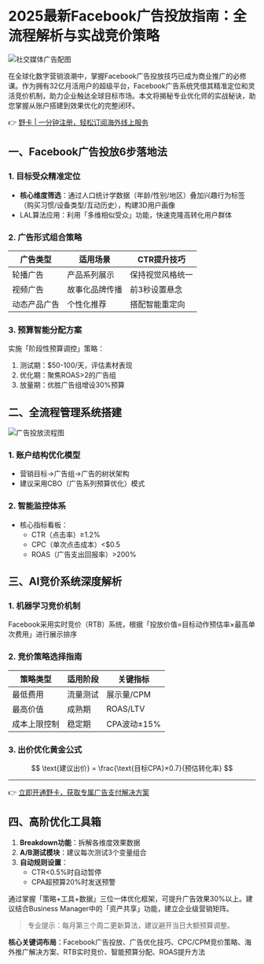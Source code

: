 # 2025最新Facebook广告投放指南：全流程解析与实战竞价策略

![社交媒体广告配图](https://via.placeholder.com/800x400)

在全球化数字营销浪潮中，掌握Facebook广告投放技巧已成为商业推广的必修课。作为拥有32亿月活用户的超级平台，Facebook广告系统凭借其精准定位和灵活竞价机制，助力企业触达全球目标市场。本文将揭秘专业优化师的实战秘诀，助您掌握从账户搭建到效果优化的完整闭环。

👉 [野卡 | 一分钟注册，轻松订阅海外线上服务](https://bbtdd.com/yeka)

## 一、Facebook广告投放6步落地法

### 1. 目标受众精准定位
- **核心维度筛选**：通过人口统计学数据（年龄/性别/地区）叠加兴趣行为标签（购买习惯/设备类型/互动历史），构建3D用户画像
- LAL算法应用：利用「多维相似受众」功能，快速克隆高转化用户群体

### 2. 广告形式组合策略
| 广告类型       | 适用场景              | CTR提升技巧         |
|----------------|----------------------|--------------------|
| 轮播广告       | 产品系列展示          | 保持视觉风格统一     |
| 视频广告       | 故事化品牌传播        | 前3秒设置悬念       |
| 动态产品广告   | 个性化推荐            | 搭配智能重定向      |

### 3. 预算智能分配方案
实施「阶段性预算调控」策略：
1. 测试期：$50-100/天，评估素材表现
2. 优化期：聚焦ROAS>2的广告组
3. 放量期：优胜广告组增设30%预算

## 二、全流程管理系统搭建

![广告投放流程图](https://via.placeholder.com/600x300)

### 1. 账户结构优化模型
- 营销目标→广告组→广告的树状架构
- 建议采用CBO（广告系列预算优化）模式

### 2. 智能监控体系
- 核心指标看板：
  - CTR（点击率）≥1.2%
  - CPC（单次点击成本）<$0.5
  - ROAS（广告支出回报率）>200%

## 三、AI竞价系统深度解析

### 1. 机器学习竞价机制
Facebook采用实时竞价（RTB）系统，根据「投放价值=目标动作预估率×最高单次费用」进行展示排序

### 2. 竞价策略选择指南
| 策略类型       | 适用阶段   | 关键指标         |
|---------------|-----------|------------------|
| 最低费用       | 流量测试   | 展示量/CPM       |  
| 最高价值       | 成熟期     | ROAS/LTV         |
| 成本上限控制   | 稳定期     | CPA波动±15%      |

### 3. 出价优化黄金公式
$$
\text{建议出价} = \frac{\text{目标CPA}×0.7}{预估转化率}
$$

---

👉 [立即开通野卡，获取专属广告支付解决方案](https://bbtdd.com/yeka)

## 四、高阶优化工具箱
1. **Breakdown功能**：拆解各维度效果数据
2. **A/B测试模块**：建议每次测试3个变量组合
3. **自动规则设置**：
   - CTR<0.5%时自动暂停
   - CPA超预算20%时发送预警

通过掌握「策略+工具+数据」三位一体优化框架，可提升广告效果30%以上。建议结合Business Manager中的「资产共享」功能，建立企业级营销矩阵。

> 专业提示：每月第三个周二更新算法，建议避开当日大额预算调整。


**核心关键词布局**：Facebook广告投放、广告优化技巧、CPC/CPM竞价策略、海外推广解决方案、RTB实时竞价、智能预算分配、ROAS提升方法